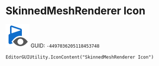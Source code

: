 # SkinnedMeshRenderer Icon
![](/img/SkinnedMeshRenderer%20Icon.png)
GUID: `-4497036205118453748`
```
EditorGUIUtility.IconContent("SkinnedMeshRenderer Icon")
```
